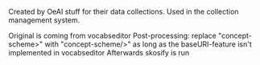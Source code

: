 Created by OeAI stuff for their data collections. Used in the collection management system.

Original is coming from vocabseditor
Post-processing: replace "concept-scheme>" with "concept-scheme/>" as long as the baseURI-feature isn't implemented in vocabseditor
Afterwards skosify is run

